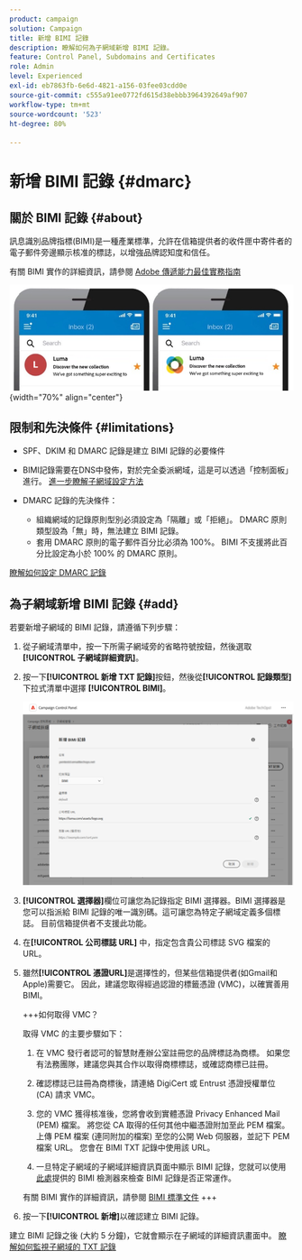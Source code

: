 ```yaml
---
product: campaign
solution: Campaign
title: 新增 BIMI 記錄
description: 瞭解如何為子網域新增 BIMI 記錄。
feature: Control Panel, Subdomains and Certificates
role: Admin
level: Experienced
exl-id: eb7863fb-6e6d-4821-a156-03fee03cdd0e
source-git-commit: c555a91ee0772fd615d38ebbb3964392649af907
workflow-type: tm+mt
source-wordcount: '523'
ht-degree: 80%

---
```


# 新增 BIMI 記錄 {#dmarc}

## 關於 BIMI 記錄 {#about}

訊息識別品牌指標(BIMI)是一種產業標準，允許在信箱提供者的收件匣中寄件者的電子郵件旁邊顯示核准的標誌，以增強品牌認知度和信任。

有關 BIMI 實作的詳細資訊，請參閱 [Adobe 傳遞能力最佳實務指南](https://experienceleague.adobe.com/docs/deliverability-learn/deliverability-best-practice-guide/additional-resources/technotes/implement-bimi.html?lang=zh-Hant)

![](assets/bimi-example.png){width="70%" align="center"}

## 限制和先決條件 {#limitations}

* SPF、DKIM 和 DMARC 記錄是建立 BIMI 記錄的必要條件

* BIMI記錄需要在DNS中發佈，對於完全委派網域，這是可以透過「控制面板」進行。 [進一步瞭解子網域設定方法](subdomains-branding.md#subdomain-delegation-methods)

* DMARC 記錄的先決條件：

   * 組織網域的記錄原則型別必須設定為「隔離」或「拒絕」。 DMARC 原則類型設為「無」時，無法建立 BIMI 記錄。
   * 套用 DMARC 原則的電子郵件百分比必須為 100%。 BIMI 不支援將此百分比設定為小於 100% 的 DMARC 原則。

[瞭解如何設定 DMARC 記錄](dmarc.md)

## 為子網域新增 BIMI 記錄 {#add}

若要新增子網域的 BIMI 記錄，請遵循下列步驟：

1. 從子網域清單中，按一下所需子網域旁的省略符號按鈕，然後選取&#x200B;**[!UICONTROL 子網域詳細資訊]**。

1. 按一下&#x200B;**[!UICONTROL 新增 TXT 記錄]**&#x200B;按鈕，然後從&#x200B;**[!UICONTROL 記錄類型]**&#x200B;下拉式清單中選擇 **[!UICONTROL BIMI]**。

   ![](assets/bimi-add.png)

1. **[!UICONTROL 選擇器]**&#x200B;欄位可讓您為記錄指定 BIMI 選擇器。BIMI 選擇器是您可以指派給 BIMI 記錄的唯一識別碼。這可讓您為特定子網域定義多個標誌。 目前信箱提供者不支援此功能。

1. 在&#x200B;**[!UICONTROL 公司標誌 URL]** 中，指定包含貴公司標誌 SVG 檔案的 URL。

1. 雖然&#x200B;**[!UICONTROL 憑證URL]**&#x200B;是選擇性的，但某些信箱提供者(如Gmail和Apple)需要它。 因此，建議您取得經過認證的標籤憑證 (VMC)，以確實善用 BIMI。

   +++如何取得 VMC？

   取得 VMC 的主要步驟如下：

   1. 在 VMC 發行者認可的智慧財產辦公室註冊您的品牌標誌為商標。 如果您有法務團隊，建議您與其合作以取得商標標誌，或確認商標已註冊。 

   1. 確認標誌已註冊為商標後，請連絡 DigiCert 或 Entrust 憑證授權單位 (CA) 請求 VMC。

   1. 您的 VMC 獲得核准後，您將會收到實體憑證 Privacy Enhanced Mail (PEM) 檔案。 將您從 CA 取得的任何其他中繼憑證附加至此 PEM 檔案。 上傳 PEM 檔案 (連同附加的檔案) 至您的公開 Web 伺服器，並記下 PEM 檔案 URL。 您會在 BIMI TXT 記錄中使用該 URL。

   1. 一旦特定子網域的子網域詳細資訊頁面中顯示 BIMI 記錄，您就可以使用[此處](https://bimigroup.org/bimi-generator/)提供的 BIMI 檢測器來檢查 BIMI 記錄是否正常運作。

   有關 BIMI 實作的詳細資訊，請參閱 [BIMI 標準文件](https://bimigroup.org/implementation-guide/)
+++

1. 按一下&#x200B;**[!UICONTROL 新增]**&#x200B;以確認建立 BIMI 記錄。

建立 BIMI 記錄之後 (大約 5 分鐘)，它就會顯示在子網域的詳細資訊畫面中。 [瞭解如何監視子網域的 TXT 記錄](gs-txt-records.md#monitor)
